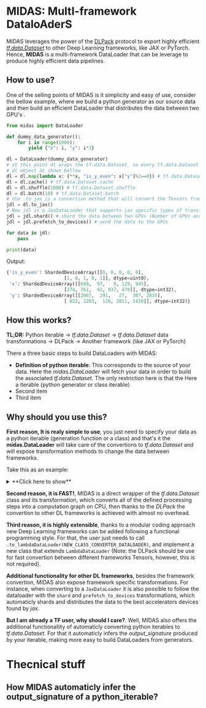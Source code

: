 # MIDAS: **M**ult**I**-framework **D**atalo**A**der**S**

MIDAS leverages the power of the [DLPack](https://github.com/dmlc/dlpack) protocol to export highly efficient [_tf.data.Dataset_](https://www.tensorflow.org/api_docs/python/tf/data/Dataset) to other Deep Learning frameworks, like JAX or PyTorch. Hence, **MIDAS** is a multi-framework DataLoader that can be leverage to produce highly efficient data pipelines.

## How to use?
One of the selling points of MIDAS is it simplicity and easy of use, consider the bellow example, where we build a python generator as our source data and then build an efficient DataLoader that distributes the data between two GPU's .

```python
from midas import DataLoader

def dummy_data_generator():
    for i in range(1000):
        yield {"x": i, "y": i*3}

dl = DataLoader(dummy_data_generator)
# at this point dl wraps the tf.data.Dataset, so every tf.data.Dataset can be used over the 
# dl object as shown bellow
dl = dl.map(lambda x: {**x, "is_y_even": x["y"]%2==0}) # tf.data.Dataset.map
dl = dl.cache() # tf.data.Dataset.cache
dl = dl.shuffle(1000) # tf.data.Dataset.shuffle
dl = dl.batch(10) # tf.data.Dataset.batch
# the .to_jax is a convertion method that will convert the Tensors from tf.data.Dataset to JAX tensors
jdl = dl.to_jax()
# Now jdl is a JaxDataLoader that supports jax specific types of transformations.
jdl = jdl.shard() # shard the data between two GPUs (Number of GPUs available on this machine)
jdl = jdl.prefetch_to_devices() # send the data to the GPUs

for data in jdl:
    pass

print(data)
```
Output:
```python
{'is_y_even': ShardedDeviceArray([[0, 0, 0, 0, 0],
                     [1, 0, 1, 0, 1]], dtype=uint8),
 'x': ShardedDeviceArray([[689,  97,   9, 129, 945],
                     [274, 761,  42, 937, 470]], dtype=int32),
 'y': ShardedDeviceArray([[2067,  291,   27,  387, 2835],
                     [ 822, 2283,  126, 2811, 1410]], dtype=int32)}
```

## How this works?

**TL;DR:** Python iterable -> _tf.data.Dataset_ -> _tf.data.Dataset_ data transformations -> DLPack -> Another framework (like JAX or PyTorch)

There a three basic steps to build DataLoaders with MIDAS:
- **Definition of python iterable**: This corresponds to the source of your data. Here the _midas.DataLoader_ will fetch your data in order to build the associated _tf.data.Dataset_. The only restriction here is that the Here a iterable (python generator or class iterable) 
- Second item
- Third item


## Why should you use this?

**First reason, It is realy simple to use**, you just need to specify your data as a python iterable (generation function or a class) and that's it the **midas.DataLoader** will take care of the convertions to _tf.data.Dataset_ and will expose transformation methods to change the data between frameworks.

Take this as an example:
<details>
  <summary>**Click here to show**</summary>
```python
from midas import DataLoader

def dummy_data_generator():
    for i in range(1000):
        yield {"x": i, "y": i*3}

dl = DataLoader(dummy_data_generator)
dl = dl.map(lambda x: {**x, "is_y_even": x["y"]%2==0}) # tf.data.Dataset.map
dl = dl.cache() # tf.data.Dataset.cache
dl = dl.shuffle(1000) # tf.data.Dataset.shuffle
dl = dl.batch(50) # tf.data.Dataset.batch
dl = dl.to_jax()

for data in dl:
    pass

print(data)
```
Output:
```python
{'is_y_even': DeviceArray([0, 1, 1, 0, 0], dtype=uint8),
 'x': DeviceArray([195, 144, 484, 651, 647], dtype=int32),
 'y': DeviceArray([ 585,  432, 1452, 1953, 1941], dtype=int32)}
```
</details>

**Second reason, it is FAST!**, MIDAS is a direct wrapper of the _tf.data.Dataset_ class and its transformation, which converts all of the defined processing steps into a computation graph on CPU, then thanks to the _DLPack_ the convertion to other DL frameworks is achieved with almost no overhead.

**Third reason, it is highly extensible**, thanks to a modular coding approach new Deep Learning frameworks can be added following a functional programming style. For that, the user just needs to call `.to_lambdaDataLoader(NEW_CLASS_CONVERTER_DATALOADER)`, and implement a new class that extends `LambdaDataLoader` (Note: the DLPack should be use for fast convertion between different frameworks Tensors, however, this is not required).

**Additional functionality for other DL frameworks**, besides the framework convertion, MIDAS also expose framework specific transformations. For instance, when converting to a `JaxDataLoader` it is also possible to follow the dataloader with the `shard` and `prefetch_to_devices` transformations, which automaticly shards and distributes the data to the best accelerators devices found by _jax_.

**But I am already a TF user, why should I care?**. Well, MIDAS also offers the additional functionallity of automaticly converting python iterables to _tf.data.Dataset_. For that it automaticly infers the _output_signature_ produced by your iterable, making more easy to build DataLoaders from generators.

# Thecnical stuff

## How MIDAS automaticly infer the output_signature of a python_iterable?

